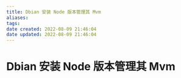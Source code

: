 ```yaml
---
title: Dbian 安装 Node 版本管理其 Mvm
aliases:
tags:
date created: 2022-08-09 21:46:04
date updated: 2022-08-09 21:46:04
---
```


# Dbian 安装 Node 版本管理其 Mvm
